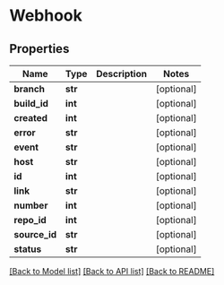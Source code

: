 # Webhook

## Properties
Name | Type | Description | Notes
------------ | ------------- | ------------- | -------------
**branch** | **str** |  | [optional] 
**build_id** | **int** |  | [optional] 
**created** | **int** |  | [optional] 
**error** | **str** |  | [optional] 
**event** | **str** |  | [optional] 
**host** | **str** |  | [optional] 
**id** | **int** |  | [optional] 
**link** | **str** |  | [optional] 
**number** | **int** |  | [optional] 
**repo_id** | **int** |  | [optional] 
**source_id** | **str** |  | [optional] 
**status** | **str** |  | [optional] 

[[Back to Model list]](../README.md#documentation-for-models) [[Back to API list]](../README.md#documentation-for-api-endpoints) [[Back to README]](../README.md)

